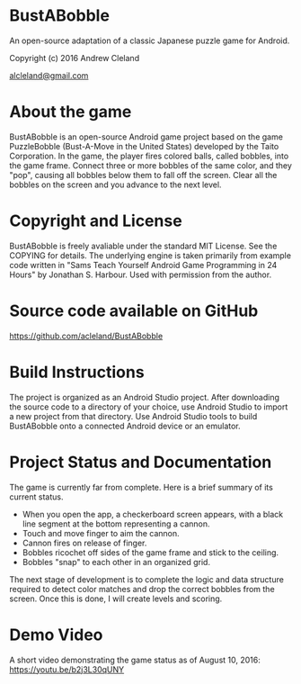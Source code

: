 # BustABobble
An open-source adaptation of a classic Japanese puzzle game for Android.

Copyright (c) 2016 Andrew Cleland

alcleland@gmail.com


# About the game
BustABobble is an open-source Android game project based on the game PuzzleBobble (Bust-A-Move in the United States) developed by the Taito Corporation. In the game, the player fires colored balls, called bobbles, into the game frame. Connect three or more bobbles of the same color, and they "pop", causing all bobbles below them to fall off the screen. Clear all the bobbles on the screen and you advance to the next level.

# Copyright and License
BustABobble is freely avaliable under the standard MIT License. See the COPYING for details. The underlying engine is taken primarily from example code written in "Sams Teach Yourself Android Game Programming in 24 Hours" by Jonathan S. Harbour. Used with permission from the author. 

# Source code available on GitHub
https://github.com/acleland/BustABobble

# Build Instructions
The project is organized as an Android Studio project. After downloading the source code to a directory of your choice, use Android Studio to import a new project from that directory. Use Android Studio tools to build BustABobble onto a connected Android device or an emulator.

# Project Status and Documentation
The game is currently far from complete. Here is a brief summary of its current status.
* When you open the app, a checkerboard screen appears, with a black line segment at the bottom representing a cannon.
* Touch and move finger to aim the cannon.
* Cannon fires on release of finger.
* Bobbles ricochet off sides of the game frame and stick to the ceiling.
* Bobbles "snap" to each other in an organized grid.

The next stage of development is to complete the logic and data structure required to detect color matches and drop the correct bobbles from the screen. Once this is done, I will create levels and scoring. 

# Demo Video
A short video demonstrating the game status as of August 10, 2016:
https://youtu.be/b2j3L30qUNY
